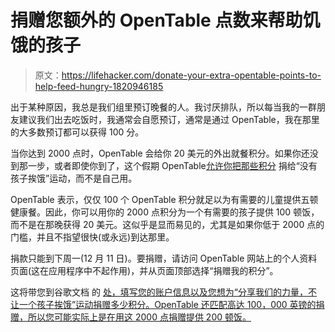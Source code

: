 # 捐赠您额外的 OpenTable 点数来帮助饥饿的孩子

> 原文：<https://lifehacker.com/donate-your-extra-opentable-points-to-help-feed-hungry-1820946185>

出于某种原因，我总是我们组里预订晚餐的人。我讨厌排队，所以每当我的一群朋友建议我们出去吃饭时，我通常会自愿预订，通常是通过 OpenTable，我在那里的大多数预订都可以获得 100 分。



当你达到 2000 点时，OpenTable 会给你 20 美元的外出就餐积分。如果你还没到那一步，或者即使你到了，这个假期 OpenTable[允许你把那些积分](http://blog.opentable.com/2017/donate-points-help-end-childhood-hunger-holiday-season-givingtuesday/) 捐给“没有孩子挨饿”运动，而不是自己用。

OpenTable 表示，仅仅 100 个 OpenTable 积分就足以为有需要的儿童提供五顿健康餐。因此，你可以用你的 2000 点积分为一个有需要的孩子提供 100 顿饭，而不是在那晚获得 20 美元。这似乎是显而易见的，尤其是如果你低于 2000 点的门槛，并且不指望很快(或永远)到达那里。

捐款只能到下周一(12 月 11 日)。要捐赠，请访问 OpenTable 网站上的个人资料页面(这在应用程序中不起作用)，并从页面顶部选择“捐赠我的积分”。

这将带您到谷歌文档 的 [处，填写您的账户信息以及您想为“分享我们的力量，不让一个孩子挨饿”运动捐赠多少积分。OpenTable 还匹配高达 100，000 英镑的捐赠，所以您可能实际上是在用这 2000 点捐赠提供 200 顿饭。](https://docs.google.com/forms/d/e/1FAIpQLSdq_IqUbA-RfkxVnfhxtOsh4pne-0QDt6u0lVH9bAWndFYzbA/viewform)